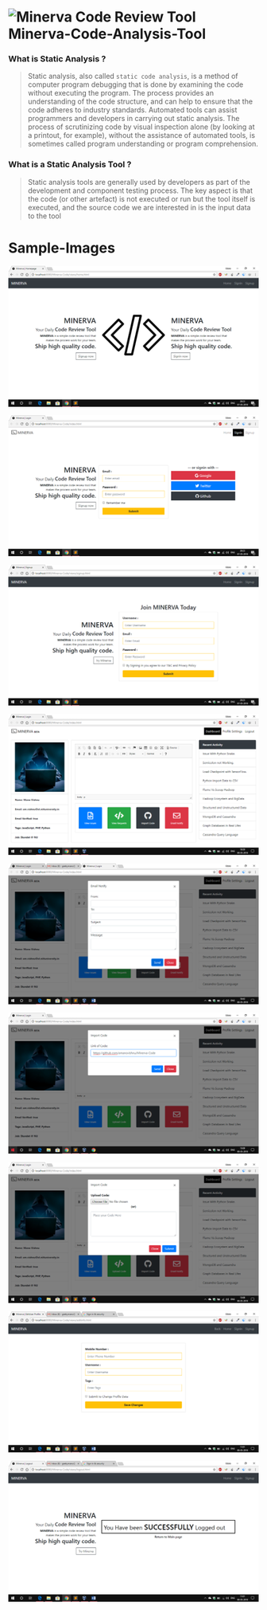 # <img src="https://d3n8a8pro7vhmx.cloudfront.net/3dna/pages/19142/meta_images/original/code.png?1447285174" alt="Minerva Code Review Tool" style="height=10px; width=10px;"/> Minerva-Code-Analysis-Tool

### What is Static Analysis ?
> Static analysis, also called `static code analysis`, is a method of computer program debugging that is done by examining the code without executing the program. The process provides an understanding of the code structure, and can help to ensure that the code adheres to industry standards. Automated tools can assist programmers and developers in carrying out static analysis. The process of scrutinizing code by visual inspection alone (by looking at a printout, for example), without the assistance of automated tools, is sometimes called program understanding or program comprehension.

### What is a Static Analysis Tool ?
> Static analysis tools are generally used by developers as part of the development and component testing process. The key aspect is that the code (or other artefact) is not executed or run but the tool itself is executed, and the source code we are interested in is the input data to the tool


# Sample-Images

![Homepage](Snapshots/Homepage.png)

![Signin-Page](Snapshots/Signin.png)

![Signup-Page](Snapshots/Signup.png)

![Dashboard](Snapshots/Dashboard.png)

![Email Notify](Snapshots/EmailNotify.png)

![ImportCode](Snapshots/ImportCode.png)

![UploadCode](Snapshots/UploadCode.png)

![Profile-Settings](Snapshots/ProfileSettings.png)

![Signout-Page](Snapshots/Signout.png)

